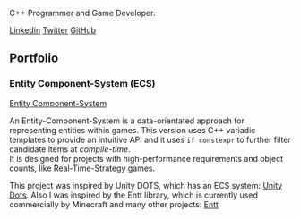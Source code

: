 C++ Programmer and Game Developer. 

[Linkedin](https://www.linkedin.com/in/oscar-smith-jones-44329a195/) 
[Twitter](https://twitter.com/OscarSmithJone1)
[GitHub](https://github.com/ozzysmithjones)
## Portfolio
### Entity Component-System (ECS)

[Entity Component-System](https://github.com/ozzysmithjones/entity-component-system)

An Entity-Component-System is a data-orientated approach for representing entities within games. 
This version uses C++ variadic templates to provide an intuitive API and it uses `if constexpr` to further filter candidate items at *compile-time*.  
It is designed for projects with high-performance requirements and object counts, like Real-Time-Strategy games. 

This project was inspired by Unity DOTS, which has an ECS system: [Unity Dots](https://unity.com/dots). Also I was inspired by the Entt library, which is currently used commercially by Minecraft and many other projects: [Entt](https://github.com/skypjack/entt) 

